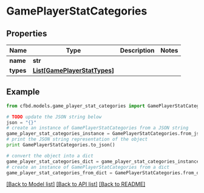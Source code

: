 # GamePlayerStatCategories


## Properties
Name | Type | Description | Notes
------------ | ------------- | ------------- | -------------
**name** | **str** |  | 
**types** | [**List[GamePlayerStatTypes]**](GamePlayerStatTypes.md) |  | 

## Example

```python
from cfbd.models.game_player_stat_categories import GamePlayerStatCategories

# TODO update the JSON string below
json = "{}"
# create an instance of GamePlayerStatCategories from a JSON string
game_player_stat_categories_instance = GamePlayerStatCategories.from_json(json)
# print the JSON string representation of the object
print GamePlayerStatCategories.to_json()

# convert the object into a dict
game_player_stat_categories_dict = game_player_stat_categories_instance.to_dict()
# create an instance of GamePlayerStatCategories from a dict
game_player_stat_categories_from_dict = GamePlayerStatCategories.from_dict(game_player_stat_categories_dict)
```
[[Back to Model list]](../README.md#documentation-for-models) [[Back to API list]](../README.md#documentation-for-api-endpoints) [[Back to README]](../README.md)


